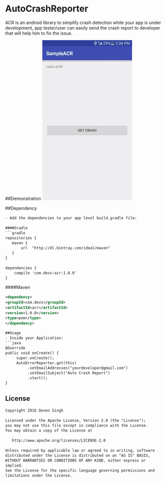 # AutoCrashReporter

ACR is an android library to simplify crash detection while your app is under development, app tester/user can easily send the crash report to developer that will help him to fix the issue.

##Demonstration
![ACR Demo](/assets/acr_demo.gif)

##Dependency
```
- Add the dependencies to your app level build.gradle file:

####Gradle
```gradle
repositories {
   maven {
       url  "http://dl.bintray.com/ideal/maven"
   }
}

dependencies {
    compile 'com.devs:acr:1.0.0'
}
```
####Maven
```xml
<dependency>
<groupId>com.devs</groupId>
<artifactId>acr</artifactId>
<version>1.0.0</version>
<type>pom</type>
</dependency>
```
```
##Usage
- Inside your Application:
```java
@Override
public void onCreate() {
     super.onCreate();
     AutoErrorReporter.get(this)
          .setEmailAddresses("yourdeveloper@gmail.com")
          .setEmailSubject("Auto Crash Report")
          .start();
}

```

## License
```
Copyright 2016 Deven Singh

Licensed under the Apache License, Version 2.0 (the "License");
you may not use this file except in compliance with the License.
You may obtain a copy of the License at

   http://www.apache.org/licenses/LICENSE-2.0

Unless required by applicable law or agreed to in writing, software
distributed under the License is distributed on an "AS IS" BASIS,
WITHOUT WARRANTIES OR CONDITIONS OF ANY KIND, either express or implied.
See the License for the specific language governing permissions and
limitations under the License.
```
